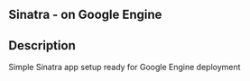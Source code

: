 ## Sinatra - on Google Engine ##


## Description ##

Simple Sinatra app setup ready for Google Engine deployment